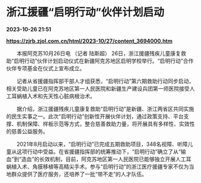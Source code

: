 # 浙江援疆“启明行动”伙伴计划启动

**2023-10-26 21:51**

**https://zjrb.zjol.com.cn/html/2023-10/27/content_3694000.htm**

　　本报阿克苏10月26日电 （记者 陆斯超） 26日，浙江援疆残疾儿童康复救助“启明行动”伙伴计划启动仪式在新疆阿克苏地区启明学校举行。“启明行动”合作伙伴专项基金在仪式上宣布成立。

　　记者从省援疆指挥部干部人才组获悉，“启明行动”第六期救助行动同步启动，相关受助儿童已在阿克苏地区第一人民医院和新疆生产建设兵团第一师医院接受人工耳蜗植入术和先天性心脏病根治术。

　　据介绍，浙江援疆残疾儿童康复救助“启明行动”是新疆、浙江两省区共同实施的民生实事之一。此次“启明行动”创新性开展伙伴计划，通过政策支持、平台支撑、机制保障、样板示范等方式，整合慈善救助力量，将开展具有多样性、实效性的慈善公益服务。

　　2021年8月启动以来，“启明行动”已完成五期救助项目，348名视障、听障儿童从这项行动中受益。在省援疆指挥部的统筹推动下，“启明行动”确立了从“输血”到“造血”的长效机制，目前，阿克苏地区第一人民医院已能够独立开展人工耳蜗植入术、角膜移植等高精尖手术。参与“启明行动”的浙江医疗援疆专家不仅为当地群众提供了医疗服务，还培养了一批“带不走”的人才队伍。